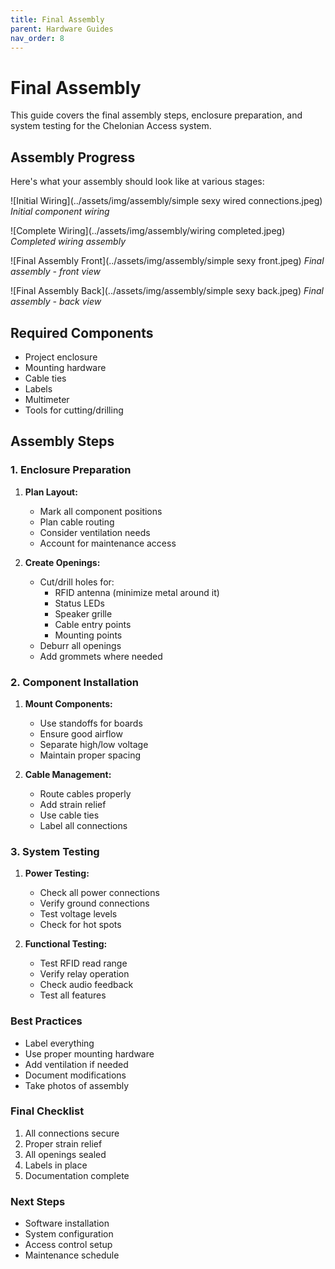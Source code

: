 ```yaml
---
title: Final Assembly
parent: Hardware Guides
nav_order: 8
---
```


# Final Assembly

This guide covers the final assembly steps, enclosure preparation, and system testing for the Chelonian Access system.

## Assembly Progress

Here's what your assembly should look like at various stages:

![Initial Wiring](../assets/img/assembly/simple sexy wired connections.jpeg)
*Initial component wiring*

![Complete Wiring](../assets/img/assembly/wiring completed.jpeg)
*Completed wiring assembly*

![Final Assembly Front](../assets/img/assembly/simple sexy front.jpeg)
*Final assembly - front view*

![Final Assembly Back](../assets/img/assembly/simple sexy back.jpeg)
*Final assembly - back view*

## Required Components
- Project enclosure
- Mounting hardware
- Cable ties
- Labels
- Multimeter
- Tools for cutting/drilling

## Assembly Steps

### 1. Enclosure Preparation

1. **Plan Layout:**
   - Mark all component positions
   - Plan cable routing
   - Consider ventilation needs
   - Account for maintenance access

2. **Create Openings:**
   - Cut/drill holes for:
     - RFID antenna (minimize metal around it)
     - Status LEDs
     - Speaker grille
     - Cable entry points
     - Mounting points
   - Deburr all openings
   - Add grommets where needed

### 2. Component Installation

1. **Mount Components:**
   - Use standoffs for boards
   - Ensure good airflow
   - Separate high/low voltage
   - Maintain proper spacing

2. **Cable Management:**
   - Route cables properly
   - Add strain relief
   - Use cable ties
   - Label all connections

### 3. System Testing

1. **Power Testing:**
   - Check all power connections
   - Verify ground connections
   - Test voltage levels
   - Check for hot spots

2. **Functional Testing:**
   - Test RFID read range
   - Verify relay operation
   - Check audio feedback
   - Test all features

### Best Practices
- Label everything
- Use proper mounting hardware
- Add ventilation if needed
- Document modifications
- Take photos of assembly

### Final Checklist
1. All connections secure
2. Proper strain relief
3. All openings sealed
4. Labels in place
5. Documentation complete

### Next Steps
- Software installation
- System configuration
- Access control setup
- Maintenance schedule
